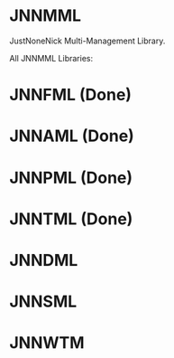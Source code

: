# JNNMML
JustNoneNick Multi-Management Library.

All JNNMML Libraries:
# JNNFML (Done)
# JNNAML (Done)
# JNNPML (Done)
# JNNTML (Done)
# JNNDML
# JNNSML
# JNNWTM
